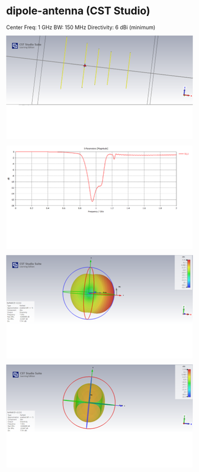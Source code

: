 # dipole-antenna (CST Studio)

Center Freq:  1 GHz
BW:           150 MHz
Directivity:  6 dBi (minimum)




![alt text](https://github.com/avni25/dipole-antenna/blob/main/ss1.png)

![alt text](https://github.com/avni25/dipole-antenna/blob/main/ss2.png)

![alt text](https://github.com/avni25/dipole-antenna/blob/main/ss3.png)

![alt text](https://github.com/avni25/dipole-antenna/blob/main/ss4.png)




